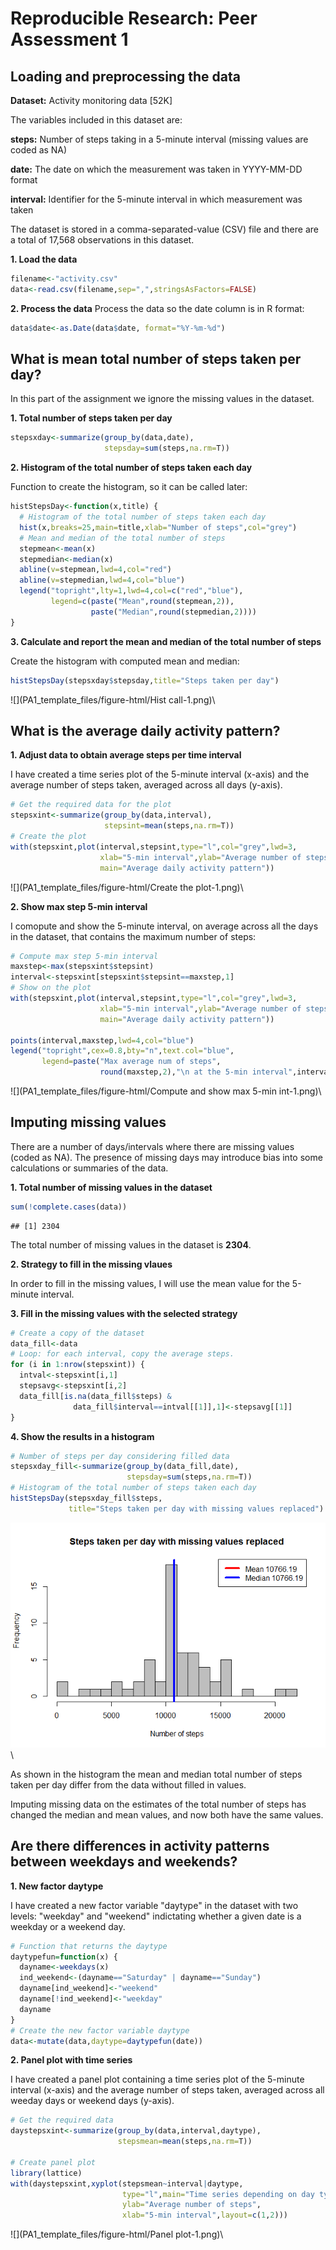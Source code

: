 # Reproducible Research: Peer Assessment 1

## Loading and preprocessing the data

**Dataset:** Activity monitoring data [52K]

The variables included in this dataset are:

  **steps:** Number of steps taking in a 5-minute 
  interval (missing values are coded as NA)

  **date:** The date on which the measurement was 
  taken in YYYY-MM-DD format

  **interval:** Identifier for the 5-minute 
  interval in which measurement was taken

The dataset is stored in a comma-separated-value 
(CSV) file and there are a total of 17,568 
observations in this dataset.

**1. Load the data**


```r
filename<-"activity.csv"
data<-read.csv(filename,sep=",",stringsAsFactors=FALSE)
```

**2. Process the data**
Process the data so the date column is in R format:


```r
data$date<-as.Date(data$date, format="%Y-%m-%d")
```

## What is mean total number of steps taken per day?

In this part of the assignment we ignore the missing
values in the dataset.

**1. Total number of steps taken per day**


```r
stepsxday<-summarize(group_by(data,date),
                     stepsday=sum(steps,na.rm=T))
```

**2. Histogram of the total number of steps taken each day**

Function to create the histogram, so it can be called later:


```r
histStepsDay<-function(x,title) {
  # Histogram of the total number of steps taken each day
  hist(x,breaks=25,main=title,xlab="Number of steps",col="grey")
  # Mean and median of the total number of steps
  stepmean<-mean(x)
  stepmedian<-median(x)
  abline(v=stepmean,lwd=4,col="red")
  abline(v=stepmedian,lwd=4,col="blue")
  legend("topright",lty=1,lwd=4,col=c("red","blue"),
         legend=c(paste("Mean",round(stepmean,2)),
                  paste("Median",round(stepmedian,2))))
}
```

**3. Calculate and report the mean and median of the total number of steps**

Create the histogram with computed mean and median:


```r
histStepsDay(stepsxday$stepsday,title="Steps taken per day")
```

![](PA1_template_files/figure-html/Hist call-1.png)\


## What is the average daily activity pattern?

**1. Adjust data to obtain average steps per time interval**

I have created a time series plot of the 5-minute 
interval (x-axis) and the average number of steps
taken, averaged across all days (y-axis).


```r
# Get the required data for the plot
stepsxint<-summarize(group_by(data,interval),
                     stepsint=mean(steps,na.rm=T))
# Create the plot
with(stepsxint,plot(interval,stepsint,type="l",col="grey",lwd=3,
                    xlab="5-min interval",ylab="Average number of steps",
                    main="Average daily activity pattern"))
```

![](PA1_template_files/figure-html/Create the plot-1.png)\

**2. Show max step 5-min interval**

I comopute and show the 5-minute interval, on 
average across all the days in the dataset, that
contains the maximum number of steps:


```r
# Compute max step 5-min interval
maxstep<-max(stepsxint$stepsint)
interval<-stepsxint[stepsxint$stepsint==maxstep,1]
# Show on the plot 
with(stepsxint,plot(interval,stepsint,type="l",col="grey",lwd=3,
                    xlab="5-min interval",ylab="Average number of steps",
                    main="Average daily activity pattern"))

points(interval,maxstep,lwd=4,col="blue")
legend("topright",cex=0.8,bty="n",text.col="blue",
       legend=paste("Max average num of steps",
                    round(maxstep,2),"\n at the 5-min interval",interval))
```

![](PA1_template_files/figure-html/Compute and show max 5-min int-1.png)\

## Imputing missing values

There are a number of days/intervals where there
are missing values (coded as NA). The presence of
missing days may introduce bias into some
calculations or summaries of the data.

**1. Total number of missing values in the dataset**


```r
sum(!complete.cases(data))
```

```
## [1] 2304
```

The total number of missing values in the dataset
is **2304**.

**2. Strategy to fill in the missing vlaues**

In order to fill in the missing values, I will
use the mean value for the 5-minute interval.

**3. Fill in the missing values with the selected strategy**


```r
# Create a copy of the dataset
data_fill<-data
# Loop: for each interval, copy the average steps.
for (i in 1:nrow(stepsxint)) {
  intval<-stepsxint[i,1]
  stepsavg<-stepsxint[i,2]
  data_fill[is.na(data_fill$steps) & 
              data_fill$interval==intval[[1]],1]<-stepsavg[[1]]
}
```

**4. Show the results in a histogram**


```r
# Number of steps per day considering filled data
stepsxday_fill<-summarize(group_by(data_fill,date),
                          stepsday=sum(steps,na.rm=T))
# Histogram of the total number of steps taken each day
histStepsDay(stepsxday_fill$steps,
             title="Steps taken per day with missing values replaced")
```

![](PA1_template_files/figure-html/Histogram-1.png)\

As shown in the histogram the mean and median 
total number of steps taken per day differ from
the data without filled in values. 

Imputing missing data on the estimates of the total
number of steps has changed the median and mean values,
and now both have the same values.

## Are there differences in activity patterns between weekdays and weekends?

**1. New factor daytype**

I have created a new factor variable "daytype" in the 
dataset with two levels: "weekday" and "weekend" 
indictating whether a given date is a weekday or a weekend day.


```r
# Function that returns the daytype
daytypefun=function(x) {
  dayname<-weekdays(x)
  ind_weekend<-(dayname=="Saturday" | dayname=="Sunday")
  dayname[ind_weekend]<-"weekend"
  dayname[!ind_weekend]<-"weekday"
  dayname
}
# Create the new factor variable daytype
data<-mutate(data,daytype=daytypefun(date))
```

**2. Panel plot with time series**

I have created a panel plot containing a time series
plot of the 5-minute interval (x-axis) and the average
number of steps taken, averaged across all weeday days
or weekend days (y-axis).


```r
# Get the required data
daystepsxint<-summarize(group_by(data,interval,daytype),
                        stepsmean=mean(steps,na.rm=T))

# Create panel plot
library(lattice)
with(daystepsxint,xyplot(stepsmean~interval|daytype,
                         type="l",main="Time series depending on day type",
                         ylab="Average number of steps",
                         xlab="5-min interval",layout=c(1,2)))
```

![](PA1_template_files/figure-html/Panel plot-1.png)\
